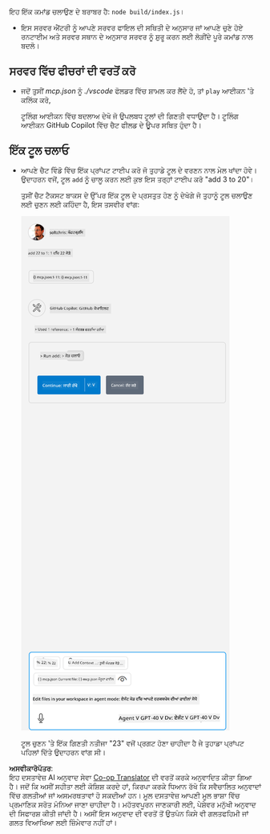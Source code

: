 <!--
CO_OP_TRANSLATOR_METADATA:
{
  "original_hash": "5ef8f5821c1a04f7b1fc4f15098ecab8",
  "translation_date": "2025-07-13T19:41:33+00:00",
  "source_file": "03-GettingStarted/04-vscode/solution/README.md",
  "language_code": "pa"
}
-->
ਇਹ ਇੱਕ ਕਮਾਂਡ ਚਲਾਉਣ ਦੇ ਬਰਾਬਰ ਹੈ: `node build/index.js`।

- ਇਸ ਸਰਵਰ ਐਂਟਰੀ ਨੂੰ ਆਪਣੇ ਸਰਵਰ ਫਾਇਲ ਦੀ ਸਥਿਤੀ ਦੇ ਅਨੁਸਾਰ ਜਾਂ ਆਪਣੇ ਚੁਣੇ ਹੋਏ ਰਨਟਾਈਮ ਅਤੇ ਸਰਵਰ ਸਥਾਨ ਦੇ ਅਨੁਸਾਰ ਸਰਵਰ ਨੂੰ ਸ਼ੁਰੂ ਕਰਨ ਲਈ ਲੋੜੀਂਦੇ ਪੂਰੇ ਕਮਾਂਡ ਨਾਲ ਬਦਲੋ।

## ਸਰਵਰ ਵਿੱਚ ਫੀਚਰਾਂ ਦੀ ਵਰਤੋਂ ਕਰੋ

- ਜਦੋਂ ਤੁਸੀਂ *mcp.json* ਨੂੰ *./vscode* ਫੋਲਡਰ ਵਿੱਚ ਸ਼ਾਮਲ ਕਰ ਲੈਂਦੇ ਹੋ, ਤਾਂ `play` ਆਈਕਨ 'ਤੇ ਕਲਿੱਕ ਕਰੋ,

    ਟੂਲਿੰਗ ਆਈਕਨ ਵਿੱਚ ਬਦਲਾਅ ਦੇਖੋ ਜੋ ਉਪਲਬਧ ਟੂਲਾਂ ਦੀ ਗਿਣਤੀ ਵਧਾਉਂਦਾ ਹੈ। ਟੂਲਿੰਗ ਆਈਕਨ GitHub Copilot ਵਿੱਚ ਚੈਟ ਫੀਲਡ ਦੇ ਊਪਰ ਸਥਿਤ ਹੁੰਦਾ ਹੈ।

## ਇੱਕ ਟੂਲ ਚਲਾਓ

- ਆਪਣੇ ਚੈਟ ਵਿੰਡੋ ਵਿੱਚ ਇੱਕ ਪ੍ਰਾਂਪਟ ਟਾਈਪ ਕਰੋ ਜੋ ਤੁਹਾਡੇ ਟੂਲ ਦੇ ਵਰਣਨ ਨਾਲ ਮੇਲ ਖਾਂਦਾ ਹੋਵੇ। ਉਦਾਹਰਨ ਵਜੋਂ, ਟੂਲ `add` ਨੂੰ ਚਾਲੂ ਕਰਨ ਲਈ ਕੁਝ ਇਸ ਤਰ੍ਹਾਂ ਟਾਈਪ ਕਰੋ "add 3 to 20"।

    ਤੁਸੀਂ ਚੈਟ ਟੈਕਸਟ ਬਾਕਸ ਦੇ ਉੱਪਰ ਇੱਕ ਟੂਲ ਦੇ ਪ੍ਰਸਤੁਤ ਹੋਣ ਨੂੰ ਦੇਖੋਗੇ ਜੋ ਤੁਹਾਨੂੰ ਟੂਲ ਚਲਾਉਣ ਲਈ ਚੁਣਨ ਲਈ ਕਹਿੰਦਾ ਹੈ, ਇਸ ਤਸਵੀਰ ਵਾਂਗ:

    ![VS Code indicating it wanting to run a tool](../../../../../translated_images/vscode-agent.d5a0e0b897331060518fe3f13907677ef52b879db98c64d68a38338608f3751e.pa.png)

    ਟੂਲ ਚੁਣਨ 'ਤੇ ਇੱਕ ਗਿਣਤੀ ਨਤੀਜਾ "23" ਵਜੋਂ ਪ੍ਰਗਟ ਹੋਣਾ ਚਾਹੀਦਾ ਹੈ ਜੇ ਤੁਹਾਡਾ ਪ੍ਰਾਂਪਟ ਪਹਿਲਾਂ ਦਿੱਤੇ ਉਦਾਹਰਨ ਵਾਂਗ ਸੀ।

**ਅਸਵੀਕਾਰੋਪੱਤਰ**:  
ਇਹ ਦਸਤਾਵੇਜ਼ AI ਅਨੁਵਾਦ ਸੇਵਾ [Co-op Translator](https://github.com/Azure/co-op-translator) ਦੀ ਵਰਤੋਂ ਕਰਕੇ ਅਨੁਵਾਦਿਤ ਕੀਤਾ ਗਿਆ ਹੈ। ਜਦੋਂ ਕਿ ਅਸੀਂ ਸਹੀਤਾ ਲਈ ਕੋਸ਼ਿਸ਼ ਕਰਦੇ ਹਾਂ, ਕਿਰਪਾ ਕਰਕੇ ਧਿਆਨ ਰੱਖੋ ਕਿ ਸਵੈਚਾਲਿਤ ਅਨੁਵਾਦਾਂ ਵਿੱਚ ਗਲਤੀਆਂ ਜਾਂ ਅਸਮਰਥਤਾਵਾਂ ਹੋ ਸਕਦੀਆਂ ਹਨ। ਮੂਲ ਦਸਤਾਵੇਜ਼ ਆਪਣੀ ਮੂਲ ਭਾਸ਼ਾ ਵਿੱਚ ਪ੍ਰਮਾਣਿਕ ਸਰੋਤ ਮੰਨਿਆ ਜਾਣਾ ਚਾਹੀਦਾ ਹੈ। ਮਹੱਤਵਪੂਰਨ ਜਾਣਕਾਰੀ ਲਈ, ਪੇਸ਼ੇਵਰ ਮਨੁੱਖੀ ਅਨੁਵਾਦ ਦੀ ਸਿਫਾਰਸ਼ ਕੀਤੀ ਜਾਂਦੀ ਹੈ। ਅਸੀਂ ਇਸ ਅਨੁਵਾਦ ਦੀ ਵਰਤੋਂ ਤੋਂ ਉਤਪੰਨ ਕਿਸੇ ਵੀ ਗਲਤਫਹਿਮੀ ਜਾਂ ਗਲਤ ਵਿਆਖਿਆ ਲਈ ਜ਼ਿੰਮੇਵਾਰ ਨਹੀਂ ਹਾਂ।